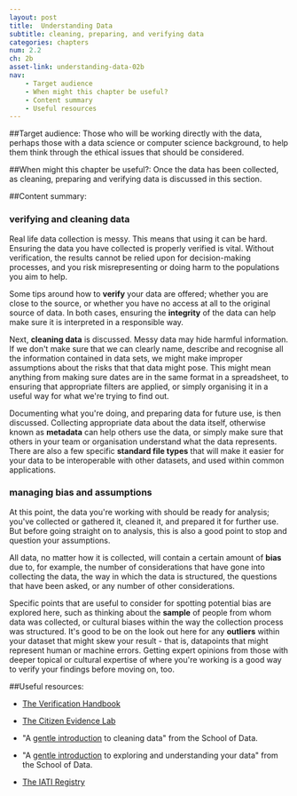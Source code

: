 ```yaml
---
layout: post
title:  Understanding Data
subtitle: cleaning, preparing, and verifying data
categories: chapters
num: 2.2
ch: 2b
asset-link: understanding-data-02b
nav: 
    - Target audience
    - When might this chapter be useful? 
    - Content summary
    - Useful resources
---
```


##<span id="target-audience">Target audience</span>:
Those who will be working directly with the data, perhaps those with a data science or computer science background, to help them think through the ethical issues that should be considered. 

##<span id="when-might-this-chapter-be-useful?">When might this chapter be useful?</span>:
Once the data has been collected, as cleaning, preparing and verifying data is discussed in this section. 

##<span id="content-summary">Content summary</span>:

### verifying and cleaning data

Real life data collection is messy. This means that using it can be hard. Ensuring the data you have collected is properly verified is vital. Without verification, the results cannot be relied upon for decision-making processes, and you risk misrepresenting or doing harm to the populations you aim to help.

Some tips around how to **verify** your data are offered; whether you are close to the source, or whether you have no access at all to the original source of data. In both cases, ensuring the **integrity** of the data can help make sure it is interpreted in a responsible way.

Next, **cleaning data** is discussed. Messy data may hide harmful information. If we don't make sure that we can clearly name, describe and recognise all the information contained in data sets, we might make improper assumptions about the risks that that data might pose. This might mean anything from making sure dates are in the same format in a spreadsheet, to ensuring that appropriate filters are applied, or simply organising it in a useful way for what we're trying to find out.

Documenting what you're doing, and preparing data for future use, is then discussed. Collecting appropriate data about the data itself, otherwise known as **metadata** can help others use the data, or simply make sure that others in your team or organisation understand what the data represents. There are also a few specific **standard file types** that will make it easier for your data to be interoperable with other datasets, and used within common applications.

### managing bias and assumptions 

At this point, the data you're working with should be ready for analysis; you've collected or gathered it, cleaned it, and prepared it for further use. But before going straight on to analysis, this is also a good point to stop and question your assumptions.

All data, no matter how it is collected, will contain a certain amount of **bias** due to, for example, the number of considerations that have gone into collecting the data, the way in which the data is structured, the questions that have been asked, or any number of other considerations.

Specific points that are useful to consider for spotting potential bias are explored here, such as thinking about the **sample** of people from whom data was collected, or cultural biases within the way the collection process was structured. It's good to be on the look out here for any **outliers** within your dataset that might skew your result - that is, datapoints that might represent human or machine errors. Getting expert opinions from those with deeper topical or cultural expertise of where you're working is a good way to verify your findings before moving on, too.

##<span id="useful-resources">Useful resources</span>:
* [The Verification Handbook](http://verificationhandbook.com)

* [The Citizen Evidence Lab](http://citizenevidence.org/)

* "A [gentle introduction](http://schoolofdata.org/handbook/courses/data-cleaning/ ) to cleaning data" from the School of Data. 

* "A [gentle introduction](http://schoolofdata.org/handbook/courses/gentle-introduction-exploring-and-understanding-data/) to exploring and understanding your data" from the School of Data. 
  
* [The IATI Registry](http://www.iatiregistry.org)